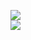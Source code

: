 [![](https://img.shields.io/badge/Made%20With-Github%20Spray-lightgrey.svg?style=for-the-badge&logo=github)](https://github.com/Annihil/github-spray#3926)  
[![](https://i.imgur.com/2DrTn0Z.gif)](https://github.com/Annihil/github-spray)